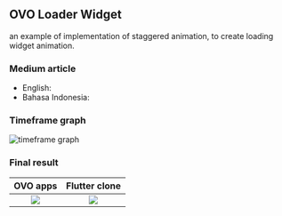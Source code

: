 ## OVO Loader Widget
an example of implementation of staggered animation, to create loading widget animation.

### Medium article
- English:
- Bahasa Indonesia:

### Timeframe graph
![timeframe graph](https://github.com/pmatatias/flutter_hasselback/blob/664b945e3b6f442e4e2d26a3bfc4374dc02ecb5d/ovo_loader/graph%20new.jpg)

### Final result

OVO apps           |  Flutter clone
:-------------------------:|:-------------------------:
![](https://raw.githubusercontent.com/pmatatias/flutter_hasselback/assets/ovo_loader/fast%20demo.gif) |  ![](https://raw.githubusercontent.com/pmatatias/flutter_hasselback/assets/ovo_loader/final%20result%20400%20wid.gif)

